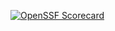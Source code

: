 [![OpenSSF Scorecard](https://api.scorecard.dev/projects/github.com/no-yan/discord-bot/badge)](https://scorecard.dev/viewer/?uri=github.com/no-yan/discord-bot)
